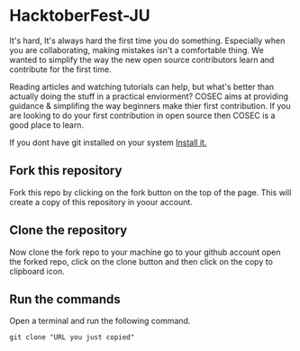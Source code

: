 # HacktoberFest-JU

It's hard, It's always hard the first time you do something. Especially when you are collaborating, making mistakes isn't a comfortable thing. We wanted to simplify the way the new open source contributors learn and contribute for the first time.

Reading articles and watching tutorials can help, but what's better than actually doing the stuff in a practical enviorment? COSEC aims at providing guidance & simplifing the way beginners make thier first contribution.
If you are looking to do your first contribution in open source then COSEC is a good place to learn.


If you dont have git installed on your system <a href="https://git-scm.com/downloads">Install it.</a>

## Fork this repository
Fork this repo by clicking on the fork button on the top of the page. This will create a copy of this repository in yoour account.

## Clone the repository
Now clone the fork repo to your machine go to your github account open the forked repo, click on the clone button and then click on the copy to clipboard icon.
## Run the commands
Open a terminal and run the following command.

```
git clone "URL you just copied"
```

